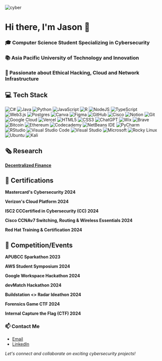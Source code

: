 ![cyber](https://github.com/user-attachments/assets/f3fa055d-e1d0-4865-8113-45e5a4b5b5c7)
# Hi there, I'm Jason 👋

### 🎓 Computer Science Student Specializing in Cybersecurity
### 📚 Asia Pacific University of Technology and Innovation
### 🔐 Passionate about Ethical Hacking, Cloud and Network Infrastructure

<!-- Badges from https://github.com/Ileriayo/markdown-badges#markdown-badges --> 
## 💻 Tech Stack
![C#](https://img.shields.io/badge/c%23-%23239120.svg?style=for-the-badge&logo=csharp&logoColor=white) ![Java](https://img.shields.io/badge/java-%23ED8B00.svg?style=for-the-badge&logo=openjdk&logoColor=white) ![Python](https://img.shields.io/badge/python-3670A0?style=for-the-badge&logo=python&logoColor=ffdd54) ![JavaScript](https://img.shields.io/badge/javascript-%23323330.svg?style=for-the-badge&logo=javascript&logoColor=%23F7DF1E) ![R](https://img.shields.io/badge/r-%23276DC3.svg?style=for-the-badge&logo=r&logoColor=white) ![NodeJS](https://img.shields.io/badge/node.js-6DA55F?style=for-the-badge&logo=node.js&logoColor=white) ![TypeScript](https://img.shields.io/badge/typescript-%23007ACC.svg?style=for-the-badge&logo=typescript&logoColor=white) ![Web3.js](https://img.shields.io/badge/web3.js-F16822?style=for-the-badge&logo=web3.js&logoColor=white) ![Postgres](https://img.shields.io/badge/postgres-%23316192.svg?style=for-the-badge&logo=postgresql&logoColor=white) ![Canva](https://img.shields.io/badge/Canva-%2300C4CC.svg?style=for-the-badge&logo=Canva&logoColor=white) ![Figma](https://img.shields.io/badge/figma-%23F24E1E.svg?style=for-the-badge&logo=figma&logoColor=white) ![GitHub](https://img.shields.io/badge/github-%23121011.svg?style=for-the-badge&logo=github&logoColor=white) ![Cisco](https://img.shields.io/badge/cisco-%23049fd9.svg?style=for-the-badge&logo=cisco&logoColor=black) ![Notion](https://img.shields.io/badge/Notion-%23000000.svg?style=for-the-badge&logo=notion&logoColor=white) ![Git](https://img.shields.io/badge/git-%23F05033.svg?style=for-the-badge&logo=git&logoColor=white) ![Google Cloud](https://img.shields.io/badge/GoogleCloud-%234285F4.svg?style=for-the-badge&logo=google-cloud&logoColor=white) ![Vercel](https://img.shields.io/badge/vercel-%23000000.svg?style=for-the-badge&logo=vercel&logoColor=white) ![HTML5](https://img.shields.io/badge/html5-%23E34F26.svg?style=for-the-badge&logo=html5&logoColor=white) ![CSS3](https://img.shields.io/badge/css3-%231572B6.svg?style=for-the-badge&logo=css3&logoColor=white) 	![ChatGPT](https://img.shields.io/badge/chatGPT-74aa9c?style=for-the-badge&logo=openai&logoColor=white) ![Wix](https://img.shields.io/badge/wix-000?style=for-the-badge&logo=wix&logoColor=white) ![Brave](https://img.shields.io/badge/Brave-FB542B?style=for-the-badge&logo=Brave&logoColor=white) ![Bitcoin](https://img.shields.io/badge/Bitcoin-000?style=for-the-badge&logo=bitcoin&logoColor=white) ![Ethereum](https://img.shields.io/badge/Ethereum-3C3C3D?style=for-the-badge&logo=Ethereum&logoColor=white) ![Codecademy](https://img.shields.io/badge/Codecademy-FFF0E5?style=for-the-badge&logo=codecademy&logoColor=1F243A) ![NetBeans IDE](https://img.shields.io/badge/NetBeansIDE-1B6AC6.svg?style=for-the-badge&logo=apache-netbeans-ide&logoColor=white) ![PyCharm](https://img.shields.io/badge/pycharm-143?style=for-the-badge&logo=pycharm&logoColor=black&color=black&labelColor=green) ![RStudio](https://img.shields.io/badge/RStudio-4285F4?style=for-the-badge&logo=rstudio&logoColor=white) ![Visual Studio Code](https://img.shields.io/badge/Visual%20Studio%20Code-0078d7.svg?style=for-the-badge&logo=visual-studio-code&logoColor=white) ![Visual Studio](https://img.shields.io/badge/Visual%20Studio-5C2D91.svg?style=for-the-badge&logo=visual-studio&logoColor=white) ![Microsoft](https://img.shields.io/badge/Microsoft-0078D4?style=for-the-badge&logo=microsoft&logoColor=white) ![Rocky Linux](https://img.shields.io/badge/-Rocky%20Linux-%2310B981?style=for-the-badge&logo=rockylinux&logoColor=white) ![Ubuntu](https://img.shields.io/badge/Ubuntu-E95420?style=for-the-badge&logo=ubuntu&logoColor=white) ![Kali](https://img.shields.io/badge/Kali-268BEE?style=for-the-badge&logo=kalilinux&logoColor=white)


## 🗞️ Research
**[Decentralized Finance](https://github.com/jasonnn07/jasonnn07/blob/main/DEX.pdf)**

## 📜 Certifications
**Mastercard's Cybersecurity 2024**

**Verizon's Cloud Platform 2024**

**ISC2 CCCertified in Cybersecurity (CC) 2024**

**Cisco CCNAv7 Switching, Routing & Wireless Essentials 2024**

**Red Hat Training & Certification 2024**

## 🥇 Competition/Events
**APUBCC Sparkathon 2023**

**AWS Student Symposium 2024**

**Google Workspace Hackathon 2024**

**devMatch Hackathon 2024**

**Buildstation <> Radar Ideathon 2024**

**Forensics Game CTF 2024**

**Internal Capture the Flag (CTF) 2024**

### 📫 Contact Me 
- [Email](jasontan9198@gmail.com)
- [LinkedIn](https://www.linkedin.com/in/jason-tan-9393b127b/)

*Let's connect and collaborate on exciting cybersecurity projects!*

<!-- Proudly created with GPRM ( https://gprm.itsvg.in ) -->
